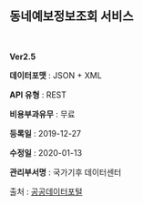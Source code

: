
## 동네예보정보조회 서비스

<br/>

**Ver2.5**


**데이터포맷** : JSON + XML


**API 유형** : REST

**비용부과유무** : 무료


**등록일** : 2019-12-27


**수정일** : 2020-01-13

**관리부서명** : 국가기후 데이터센터

출처 : [공공데이터포털](https://www.data.go.kr/dataset/15000099/openapi.do)
